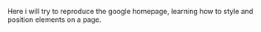 Here i will try to reproduce the google homepage, learning how to style and position elements on a page.